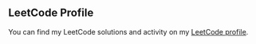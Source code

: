 ## LeetCode Profile
You can find my LeetCode solutions and activity on my [LeetCode profile](https://leetcode.com/u/MahmoudNamNam/).


